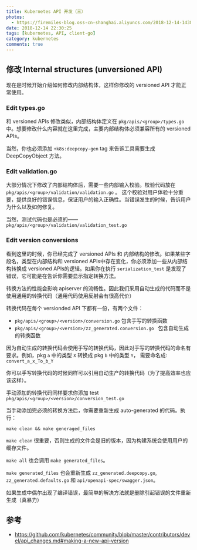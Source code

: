 ```yaml
---
title: Kubernetes API 开发（三）
photos:
  - https://firemiles-blog.oss-cn-shanghai.aliyuncs.com/2018-12-14-143845.jpg
date: 2018-12-14 22:30:25
tags: [kubernetes, API, client-go]
category: kubernetes
comments: true
---
```


## 修改 Internal structures (unversioned API)

现在是时候开始介绍如何修改内部结构体，这样你修改的 versioned API 才能正常使用。
<!--more-->

### Edit types.go

和 versioned APIs 修改类似，内部结构体定义在 `pkg/apis/<group>/types.go` 中。想要修改什么内容就在这里完成，主要内部结构体必须兼容所有的 versioned APIs。

当然，你也必须添加 `+k8s:deepcopy-gen` tag 来告诉工具需要生成 DeepCopyObject 方法。

### Edit validation.go

大部分情况下修改了内部结构体后，需要一些内部输入校验。校验代码放在 `pkg/apis/<group>/validation/validation.go` 。 这个校验对用户体验十分重要，提供良好的错误信息，保证用户的输入正确性。当错误发生的时候，告诉用户为什么以及如何修复。

当然，测试代码也是必须的—— `pkg/apis/<group>/validation/validation_test.go`

### Edit version conversions

看到这里的时候，你已经完成了 versioned APIs 和 内部结构的修改。如果某些字段名，类型在内部结构和 versioned APIs中存在变化，你必须添加一些从内部结构转换成 versioned APIs的逻辑。如果你在执行 `serialization_test` 是发现了错误，它可能是在告诉你需要显示指定转换方法。

转换方法的性能会影响 apiserver 的流畅性。因此我们采用自动生成的代码而不是使用通用的转换代码（通用代码使用反射会有很高代价）

转换代码在每个 versionded API 下都有一份，有两个文件：

- `pkg/apis/<group>/<version>/conversion.go` 包含手写的转换函数
- `pkg/apis/<group>/<version>/zz_generated.conversion.go ` 包含自动生成的转换函数

因为自动生成的转换代码会使用手写的转换代码，因此对手写的转换代码的命名有要求。例如，pkg `a` 中的类型 `X` 转换成 pkg `b` 中的类型 `Y`， 需要命名成: `convert_a_x_To_b_Y`

你可以手写转换代码的时候同样可以引用自动生产的转换代码（为了提高效率也应该这样）。

手动添加的转换代码同样要求你添加 test `pkg/apis/<group>/<version>/conversion_test.go`

当手动添加完必须的转换方法后，你需要重新生成 auto-generated 的代码。执行：

```shell
make clean && make generaged_files
```

`make clean` 很重要，否则生成的文件会是旧的版本，因为构建系统会使用用户的缓存文件。

`make all` 也会调用 `make generated_files`。

`make generated_files` 也会重新生成 `zz_generated.deepcopy.go`, `zz_generated.defaults.go` 和 `api/openapi-spec/swagger.json`。

如果生成中偶尔出现了编译错误，最简单的解决方法就是删除引起错误的文件重新生成（真暴力）

## 参考

- https://github.com/kubernetes/community/blob/master/contributors/devel/api_changes.md#making-a-new-api-version